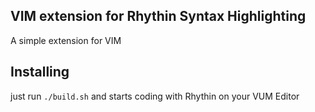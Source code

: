 ## VIM extension for Rhythin Syntax Highlighting
A simple extension for VIM

## Installing
just run ```./build.sh``` and starts coding with Rhythin on your VUM Editor